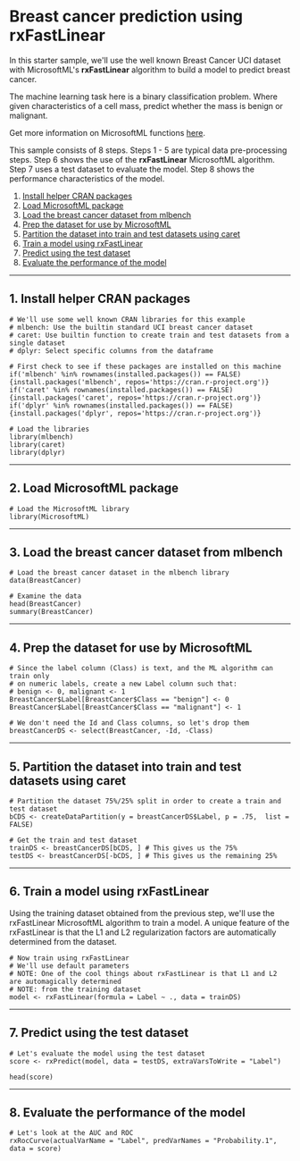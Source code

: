 # Breast cancer prediction using rxFastLinear

In this starter sample, we'll use the well known Breast Cancer UCI dataset with MicrosoftML's **rxFastLinear** algorithm to build a model to predict breast cancer.

The machine learning task here is a binary classification problem. Where given characteristics of a cell mass, predict whether the mass is benign or malignant.

Get more information on MicrosoftML functions [here](https://msdn.microsoft.com/en-us/microsoft-r/microsoftml/microsoftml).

This sample consists of 8 steps. 
Steps 1 - 5 are typical data pre-processing steps.
Step 6 shows the use of the **rxFastLinear** MicrosoftML algorithm.
Step 7 uses a test dataset to evaluate the model.
Step 8 shows the performance characteristics of the model.

1. [Install helper CRAN packages](#a-install)
2. [Load MicrosoftML package](#a-mmlload)
3. [Load the breast cancer dataset from mlbench](#a-dsload)
4. [Prep the dataset for use by MicrosoftML](#a-prep)
5. [Partition the dataset into train and test datasets using caret](#a-split)
6. [Train a model using rxFastLinear](#a-train)
7. [Predict using the test dataset](#a-test)
8. [Evaluate the performance of the model](#a-eval)

---
## <a name="a-install"></a>1. Install helper CRAN packages

```
# We'll use some well known CRAN libraries for this example
# mlbench: Use the builtin standard UCI breast cancer dataset
# caret: Use builtin function to create train and test datasets from a single dataset
# dplyr: Select specific columns from the dataframe

# First check to see if these packages are installed on this machine
if('mlbench' %in% rownames(installed.packages()) == FALSE) {install.packages('mlbench', repos='https://cran.r-project.org')}
if('caret' %in% rownames(installed.packages()) == FALSE) {install.packages('caret', repos='https://cran.r-project.org')}
if('dplyr' %in% rownames(installed.packages()) == FALSE) {install.packages('dplyr', repos='https://cran.r-project.org')}

# Load the libraries
library(mlbench)
library(caret)
library(dplyr)
```

---
## <a name="a-mmlload"></a>2. Load MicrosoftML package

```
# Load the MicrosoftML library
library(MicrosoftML)
```

---
## <a name="#a-dsload"></a>3. Load the breast cancer dataset from mlbench

```
# Load the breast cancer dataset in the mlbench library
data(BreastCancer)

# Examine the data
head(BreastCancer)
summary(BreastCancer)
```

---
## <a name="#a-prep"></a>4. Prep the dataset for use by MicrosoftML

```
# Since the label column (Class) is text, and the ML algorithm can train only
# on numeric labels, create a new Label column such that:
# benign <- 0, malignant <- 1
BreastCancer$Label[BreastCancer$Class == "benign"] <- 0
BreastCancer$Label[BreastCancer$Class == "malignant"] <- 1

# We don't need the Id and Class columns, so let's drop them
breastCancerDS <- select(BreastCancer, -Id, -Class)
```

---
## <a name="#a-split"></a>5. Partition the dataset into train and test datasets using caret

```
# Partition the dataset 75%/25% split in order to create a train and test dataset
bCDS <- createDataPartition(y = breastCancerDS$Label, p = .75,  list = FALSE)

# Get the train and test dataset
trainDS <- breastCancerDS[bCDS, ] # This gives us the 75%
testDS <- breastCancerDS[-bCDS, ] # This gives us the remaining 25%
```

---
## <a name="#a-train"></a>6. Train a model using rxFastLinear
Using the training dataset obtained from the previous step, we'll use the rxFastLinear MicrosoftML algorithm to train a model. 
A unique feature of the rxFastLinear is that the L1 and L2 regularization factors are automatically determined from the dataset.

```
# Now train using rxFastLinear
# We'll use default parameters
# NOTE: One of the cool things about rxFastLinear is that L1 and L2 are automagically determined
# NOTE: from the training dataset
model <- rxFastLinear(formula = Label ~ ., data = trainDS)
```

---
## <a name="#a-test"></a>7. Predict using the test dataset

```
# Let's evaluate the model using the test dataset
score <- rxPredict(model, data = testDS, extraVarsToWrite = "Label")

head(score)
```

---
## <a name="##a-eval"></a>8. Evaluate the performance of the model

```
# Let's look at the AUC and ROC
rxRocCurve(actualVarName = "Label", predVarNames = "Probability.1", data = score)
```
